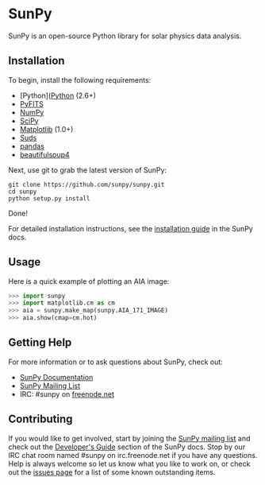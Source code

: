 SunPy
=====

SunPy is an open-source Python library for solar physics data analysis.

Installation
------------

To begin, install the following requirements:

 * [Python]([Python](http://www.python.org) (2.6+)
 * [PyFITS](http://www.stsci.edu/resources/software_hardware/pyfits)
 * [NumPy](http://numpy.scipy.org/)
 * [SciPy](http://www.scipy.org/)
 * [Matplotlib](http://matplotlib.sourceforge.net/) (1.0+)
 * [Suds](https://fedorahosted.org/suds)
 * [pandas](http://pandas.pydata.org/)
 * [beautifulsoup4](http://www.crummy.com/software/BeautifulSoup/)

Next, use git to grab the latest version of SunPy:

    git clone https://github.com/sunpy/sunpy.git
    cd sunpy
    python setup.py install

Done!

For detailed installation instructions, see the [installation guide](http://sunpy.readthedocs.org/en/latest/guide/installation/index.html) 
in the SunPy docs.

Usage
-----

Here is a quick example of plotting an AIA image:

```python
>>> import sunpy
>>> import matplotlib.cm as cm
>>> aia = sunpy.make_map(sunpy.AIA_171_IMAGE)
>>> aia.show(cmap=cm.hot)
```

Getting Help
------------

For more information or to ask questions about SunPy, check out:

 * [SunPy Documentation](http://sunpy.readthedocs.org/en/latest/)
 * [SunPy Mailing List](https://groups.google.com/forum/#!forum/sunpy)
 * IRC: #sunpy on [freenode.net](http://webchat.freenode.net/)

Contributing
------------

If you would like to get involved, start by joining the 
[SunPy mailing list](https://groups.google.com/forum/#!forum/sunpy)
and check out the [Developer's Guide](http://sunpy.readthedocs.org/en/latest/dev.html) section 
of the SunPy docs. Stop by our IRC chat room named #sunpy on irc.freenode.net 
if you have any questions. Help is always welcome so let us know what you like 
to work on, or check out the [issues page](https://github.com/sunpy/sunpy/issues) 
for a list of some known outstanding items.


